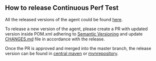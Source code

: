 ## How to release Continuous Perf Test


All the released versions of the agent could be found [here](http://central.maven.org/maven2/com/github/continuousperftest/agent-java/).

To release a new version of the agent, please create a PR with updated version inside POM.xml adhering to [Semantic Versioning](https://semver.org/spec/v2.0.0.html) and update [CHANGES.md](https://github.com/continuousperftest/agent-java/blob/master/CHANGES.md) file in accordance with the release.

Once the PR is approved and merged into the master branch, the release version can be found in [central maven](http://central.maven.org/maven2/com/github/continuousperftest/agent-java/) or [mvnrepository](https://mvnrepository.com/artifact/com.github.continuousperftest/agent-java).